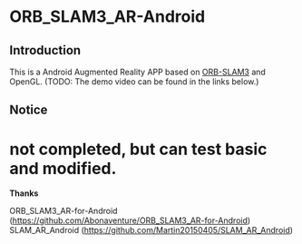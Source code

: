 # ORB_SLAM3_AR-Android


## Introduction
This is a Android Augmented Reality APP based on [ORB-SLAM3](https://github.com/UZ-SLAMLab/ORB_SLAM3) and OpenGL. (TODO: The demo video can be found in the links below.)

## Notice
# not completed, but can test basic and modified.
 




**Thanks**

ORB_SLAM3_AR-for-Android (https://github.com/Abonaventure/ORB_SLAM3_AR-for-Android) 
SLAM_AR_Android (https://github.com/Martin20150405/SLAM_AR_Android) 